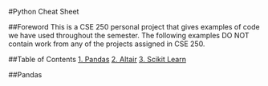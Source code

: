 #Python Cheat Sheet

##Foreword
This is a CSE 250 personal project that gives examples of code we have used throughout the semester. The following examples DO NOT contain work from any of the projects assigned in CSE 250.

##Table of Contents
<a href="#pandas">1. Pandas</a>
<a href="#altair">2. Altair</a>
<a href="#sci">3. Scikit Learn</a>

##<span id="pandas">Pandas</span>

